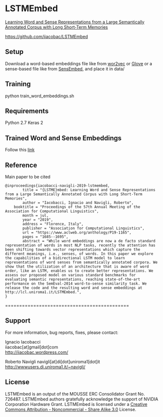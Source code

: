 # LSTMEmbed
[Learning Word and Sense Representations from a Large Semantically Annotated Corpus with Long Short-Term Memories](https://www.aclweb.org/anthology/P19-1165)

https://github.com/iiacobac/LSTMEmbed

## Setup

Download a word-based embeddings file like from [wor2vec](https://code.google.com/archive/p/word2vec/) or [Glove](https://nlp.stanford.edu/projects/glove/) or a sense-based file like from [SensEmbed](https://iiacobac.wixsite.com/sensembed), and place it in data/


## Training

python train_word_embeddings.sh

## Requirements

   Python 2.7
   Keras 2
   
## Trained Word and Sense Embeddings

Follow this [link](http://bit.ly/2Q7va7O)

## Reference

Main paper to be cited

	@inproceedings{iacobacci-navigli-2019-lstmembed,
    		title = "{LSTME}mbed: Learning Word and Sense Representations from a Large Semantically Annotated Corpus with Long Short-Term Memories",
    		author = "Iacobacci, Ignacio and Navigli, Roberto",
		booktitle = "Proceedings of the 57th Annual Meeting of the Association for Computational Linguistics",
    		month = jul,
    		year = "2019",
    		address = "Florence, Italy",
    		publisher = "Association for Computational Linguistics",
    		url = "https://www.aclweb.org/anthology/P19-1165",
    		pages = "1685--1695",
    		abstract = "While word embeddings are now a de facto standard representation of words in most NLP tasks, recently the attention has been shifting towards vector representations which capture the different meanings, i.e., senses, of words. In this paper we explore the capabilities of a bidirectional LSTM model to learn representations of word senses from semantically annotated corpora. We show that the utilization of an architecture that is aware of word order, like an LSTM, enables us to create better representations. We assess our proposed model on various standard benchmarks for evaluating semantic representations, reaching state-of-the-art performance on the SemEval-2014 word-to-sense similarity task. We release the code and the resulting word and sense embeddings at http://lcl.uniroma1.it/LSTMEmbed.",
	}

============================================

## Support

For more information, bug reports, fixes, please contact:  

Ignacio Iacobacci   
iiacobac[at]gmail[dot]com  
http://iiacobac.wordpress.com/  

Roberto Navigli
navigli[at]di[dot]uniroma1[dot]it
http://wwwusers.di.uniroma1.it/~navigli/

## License

LSTMEmbed is an output of the MOUSSE ERC Consolidator Grant  No. 726487.
LSTMEmbed authors gratefully acknowledge the support of NVIDIA Corporation Hardware Grant.
LSTMEmbed is licensed under a [Creative Commons Attribution - Noncommercial - Share Alike 3.0](http://creativecommons.org/licenses/by-nc-sa/3.0/) License.
